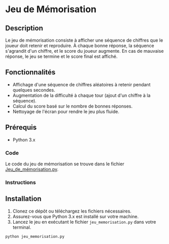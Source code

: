 # Jeu de Mémorisation

## Description

Le jeu de mémorisation consiste à afficher une séquence de chiffres que le joueur doit retenir et reproduire. 
À chaque bonne réponse, la séquence s'agrandit d'un chiffre, et le score du joueur augmente.
En cas de mauvaise réponse, le jeu se termine et le score final est affiché.

## Fonctionnalités

- Affichage d'une séquence de chiffres aléatoires à retenir pendant quelques secondes.
- Augmentation de la difficulté à chaque tour (ajout d'un chiffre à la séquence).
- Calcul du score basé sur le nombre de bonnes réponses.
- Nettoyage de l'écran pour rendre le jeu plus fluide.

## Prérequis

- Python 3.x
### Code
Le code du jeu de mémorisation se trouve dans le fichier [Jeu_de_mémorisation.py](https://github.com/Tengushadow/Portfolio/blob/master/Jeu_de_m%C3%A9morisation.py).

### Instructions 

## Installation

1. Clonez ce dépôt ou téléchargez les fichiers nécessaires.
2. Assurez-vous que Python 3.x est installé sur votre machine.
3. Lancez le jeu en exécutant le fichier `jeu_memorisation.py` dans votre terminal.

```bash
python jeu_memorisation.py
